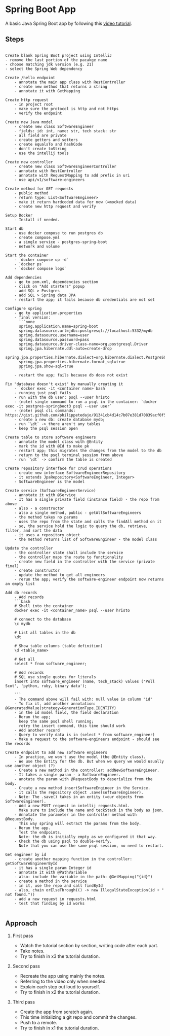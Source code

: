 # Spring Boot App

A basic Java Spring Boot app by following this [video tutorial](https://www.youtube.com/watch?v=Cw0J6jYJtzw).

## Steps
```text

Create blank Spring Boot project using IntelliJ
- remove the last portion of the pacakge name
- choose matching jdk version (e.g. 21)
- select the Spring Web dependency

Create /hello endpoint
    - annotate the main app class with RestController
    - create new method that returns a string
    - annotate it with GetMapping

Create http request
    - in project root
    - make sure the protocol is http and not https
    - verify the endpoint

Create new Java model
    - create new class SoftwareEngineer
    - fields: id: int, name: str, tech stack: str
    - all field are private
    - create getters and setters
    - create equalsTo and hashCode
    - don't create toString
    - use the intellij tools

Create new controller
    - create new class SoftwareEngineerController
    - annotate with RestController
    - annotate with RequestMapping to add prefix in uri
    - use api/v1/software-engineers

Create method for GET requests
    - public method
    - return type: List<SoftwareEngineer>
    - make it return hardcoded data for now (=mocked data)
    - create new http request and verify

Setup Docker
    - Install if needed.

Start db
    - use docker compose to run postgres db
    - create compose.yml
    - a single service - postgres-spring-boot
    - network and volume

Start the container
    - `docker compose up -d`
    - `docker ps`
    - `docker compose logs`

Add dependencies
    - go to pom.xml, dependencies section
    - click on "Add starters" popup
    - add SQL > Postgres
    - add SQL > Spring data JPA
    - restart the app; it fails because db credentials are not set

Configure spring
    - go to application.properties
    - final version:
      ```none
      spring.application.name=spring-boot
      spring.datasource.url=jdbc:postgresql://localhost:5332/mydb
      spring.datasource.username=user
      spring.datasource.password=pass
      spring.datasource.driver-class-name=org.postgresql.Driver
      spring.jpa.hibernate.ddl-auto=create-drop
      spring.jpa.properties.hibernate.dialect=org.hibernate.dialect.PostgreSQLDialect
      spring.jpa.properties.hibernate.format_sql=true
      spring.jpa.show-sql=true
      ```
    - restart the app; fails because db does not exist

Fix "database doesn't exist" by manually creating it
    - `docker exec -it <container name> bash`
    - running just psql fails
    - run with the db user: psql --user hristo
    - (note) single command to run a psql in the container: `docker exec -it postgres-springboot3 psql --user user`
    - (note) psql cli commands: https://gist.github.com/philippetedajo/91341cb4d14c7b07e381d70839acf0f5
    - create a new db: create database mydb;
    - run `\dt` -> there aren't any tables
    - keep the psql session open

Create table to store software engineers
    - annotate the model class with @Entity
    - mark the id with @Id to make pk
    - restart app; this migrates the changes from the model to the db
    - return to the psql terminal session from above
    - run `\dt` -> confirm the table is created

Create repository interface for crud operations
    - create new interface SoftwareEngineerRepository
    - it extends JpaRepository<SoftwareEngineer, Integer>
    - SoftwareEngineer is the model

Create service (SoftwareEngineerService)
    - annotate it with @Service
    - It has a single private field (instance field) - the repo from above
    - also - a constructor
    - also a single method, public - getAllSoftwareEngineers
    - the method takes no params
    - uses the repo from the state and calls the findAll method on it
    - so, the service hold the logic to query the db, retrieve, filter, and sort the data
    - it uses a repository object
    - the method returns list of SoftwareEngineer - the model class

Update the controller
    - the controller state shall include the service
    - the controller maps the route to functionality
    - create new field in the controller with the service (private final)
    - create constructor
    - update the method to get all engineers
    - rerun the app; verify the software-engineer endpoint now returns an empty list

Add db records
    - Add records
    ```bash
    # Shell into the container
    docker exec -it <container_name> psql --user hristo

    # connect to the database
    \c mydb

    # List all tables in the db
    \dt

    # Show table columns (table definition)
    \d <table_name>

    # Get all
    select * from software_engineer;

    # Add records
    # SQL use single quotes for literals
    insert into software_engineer (name, tech_stack) values ('Poll Scot', 'python, ruby, binary data');

    ```
    - The command above will fail with: null value in column "id"
    - To fix it, add another annotation: @GeneratedValue(strategy=GenerationType.IDENTITY)
    - in the id model field, the field declaration
    - Rerun the app;
      keep the same psql shell running;
      retry the insert command, this time should work
    - Add another record
    - Query to verify data is in (select * from software_engineer)
    - Make a request to the software-engineers endpoint - should see the records

Create endpoint to add new software engineers
    - In practice, we won't use the model (the @Entity class).
    - We use the Entity for the db. But when we query we would usually use another object (?)
    - Create a new method in the controller: addNewSoftwareEngineer.
    - It takes a single param - a SoftwareEngineer.
    - anotate the param with @RequestBody to deserialize from the body.
    - Create a new method insertSoftwareEngineer in the Service.
    - it calls the repository object .save(softwareEngineer).
    - Note: The .save() takes in an entity (=our objects from SoftwareEngineer).
    - Add a new POST request in intellij requests.html.
      Make sure to include the name and teckStack in the body as json.
    - Annotate the parameter in the controller method with @RequestBody.
      This way spring will extract the params from the body.
    - Rerun the app.
      Test the endpoints.
      Note: the db is initially empty as we configured it that way.
    - Check the db using psql to double-verify.
      Note that you can use the same psql session, no need to restart.

Get engineer by id
    - create another mapping function in the controller: getSoftwareEngineerById
    - it has a single param Integer id
    - annotate it with @PathVariable
    - also: include the variable in the path: @GetMapping("{id}")
    - create a method in the service
    - in it, use the repo and call findById
    - also, chain orElseThrough(() -> new IllegalStateException(id + " not found."))
    - add a new request in requests.html
    - test that finding by id works


```


## Approach

1. First pass
   - Watch the tutorial section by section, writing code after each part.
   - Take notes.
   - Try to finish in x3 the tutorial duration.

1. Second pass
   - Recreate the app using mainly the notes.
   - Referring to the video only when needed.
   - Explain each step out loud to yourself.
   - Try to finish in x2 the tutorial duration.

1. Third pass
   - Create the app from scratch again.
   - This time initializing a git repo and commit the changes.
   - Push to a remote.
   - Try to finish in x1 the tutorial duration.
